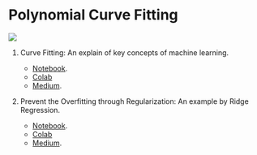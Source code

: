 # Polynomial Curve Fitting
[<img src="https://img.shields.io/badge/author-rlrocha-orange?style=flat-square"/>](https://github.com/rlrocha)

1. Curve Fitting: An explain of key concepts of machine learning.
    * [Notebook](regression.ipynb).
    * [Colab](https://colab.research.google.com/drive/1ava7PBC6BDYWIoUNyOUXthYzyB6yH-Dc?usp=sharing)
    * [Medium](https://medium.com/@rlrocha/curve-fitting-13feb098951d).

2. Prevent the Overfitting through Regularization: An example by Ridge Regression.
    * [Notebook](ridgeRegression.ipynb).
    * [Colab](https://colab.research.google.com/drive/1y3sYbvX1VL6xF68ensMDrLPtFSsxrjMd?usp=sharing)
    * [Medium](https://medium.com/@rlrocha/prevent-the-overfitting-through-regularization-c50e3b490964).

<!-- Teste [Link](https://medium.com/@rlrocha/curve-fitting-13feb098951d) -->